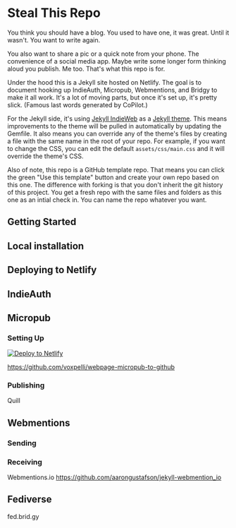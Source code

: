 # Steal This Repo

You think you should have a blog. You used to have one, it was great. Until it wasn't. You want to write again.

You also want to share a pic or a quick note from your phone. The convenience of a social media app. Maybe write some longer form thinking aloud you publish. Me too. That's what this repo is for.

Under the hood this is a Jekyll site hosted on Netlify. The goal is to document hooking up IndieAuth, Micropub, Webmentions, and Bridgy to make it all work. It's a lot of moving parts, but once it's set up, it's pretty slick. (Famous last words generated by CoPilot.)

For the Jekyll side, it's using [Jekyll IndieWeb](https://github.com/miklb/jekyll-indieweb) as a [Jekyll theme](https://jekyllrb.com/docs/themes/). This means improvements to the theme will be pulled in automatically by updating the Gemfile. It also means you can override any of the theme's files by creating a file with the same name in the root of your repo. For example, if you want to change the CSS, you can edit the default `assets/css/main.css` and it will override the theme's CSS.

Also of note, this repo is a GitHub template repo. That means you can click the green "Use this template" button and create your own repo based on this one. The difference with forking is that you don't inherit the git history of this project. You get a fresh repo with the same files and folders as this one as an intial check in. You can name the repo whatever you want.

## Getting Started

## Local installation

## Deploying to Netlify

## IndieAuth

## Micropub
### Setting Up
[![Deploy to Netlify](https://www.netlify.com/img/deploy/button.svg)](https://app.netlify.com/start/deploy?repository=https://github.com/miklb/webpage-micropub-to-github)

https://github.com/voxpelli/webpage-micropub-to-github
### Publishing
Quill

## Webmentions
### Sending
### Receiving
Webmentions.io
https://github.com/aarongustafson/jekyll-webmention_io

## Fediverse
fed.brid.gy


